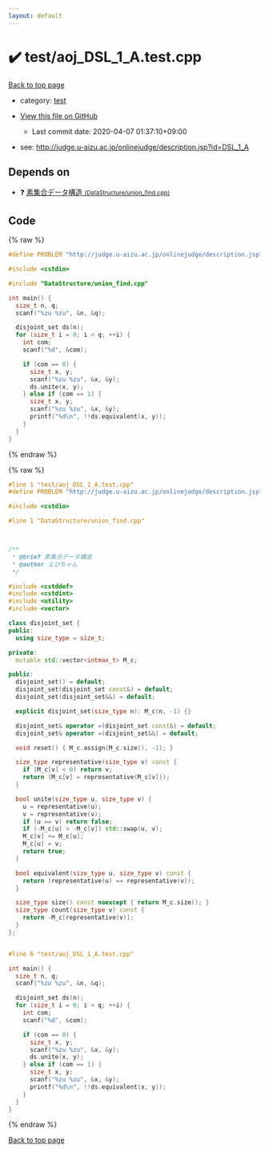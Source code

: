 ```yaml
---
layout: default
---
```


<!-- mathjax config similar to math.stackexchange -->
<script type="text/javascript" async
  src="https://cdnjs.cloudflare.com/ajax/libs/mathjax/2.7.5/MathJax.js?config=TeX-MML-AM_CHTML">
</script>
<script type="text/x-mathjax-config">
  MathJax.Hub.Config({
    TeX: { equationNumbers: { autoNumber: "AMS" }},
    tex2jax: {
      inlineMath: [ ['$','$'] ],
      processEscapes: true
    },
    "HTML-CSS": { matchFontHeight: false },
    displayAlign: "left",
    displayIndent: "2em"
  });
</script>

<script type="text/javascript" src="https://cdnjs.cloudflare.com/ajax/libs/jquery/3.4.1/jquery.min.js"></script>
<script src="https://cdn.jsdelivr.net/npm/jquery-balloon-js@1.1.2/jquery.balloon.min.js" integrity="sha256-ZEYs9VrgAeNuPvs15E39OsyOJaIkXEEt10fzxJ20+2I=" crossorigin="anonymous"></script>
<script type="text/javascript" src="../../assets/js/copy-button.js"></script>
<link rel="stylesheet" href="../../assets/css/copy-button.css" />


# :heavy_check_mark: test/aoj_DSL_1_A.test.cpp

<a href="../../index.html">Back to top page</a>

* category: <a href="../../index.html#098f6bcd4621d373cade4e832627b4f6">test</a>
* <a href="{{ site.github.repository_url }}/blob/master/test/aoj_DSL_1_A.test.cpp">View this file on GitHub</a>
    - Last commit date: 2020-04-07 01:37:10+09:00


* see: <a href="http://judge.u-aizu.ac.jp/onlinejudge/description.jsp?id=DSL_1_A">http://judge.u-aizu.ac.jp/onlinejudge/description.jsp?id=DSL_1_A</a>


## Depends on

* :question: <a href="../../library/DataStructure/union_find.cpp.html">素集合データ構造 <small>(DataStructure/union_find.cpp)</small></a>


## Code

<a id="unbundled"></a>
{% raw %}
```cpp
#define PROBLEM "http://judge.u-aizu.ac.jp/onlinejudge/description.jsp?id=DSL_1_A"

#include <cstdio>

#include "DataStructure/union_find.cpp"

int main() {
  size_t n, q;
  scanf("%zu %zu", &n, &q);

  disjoint_set ds(n);
  for (size_t i = 0; i < q; ++i) {
    int com;
    scanf("%d", &com);

    if (com == 0) {
      size_t x, y;
      scanf("%zu %zu", &x, &y);
      ds.unite(x, y);
    } else if (com == 1) {
      size_t x, y;
      scanf("%zu %zu", &x, &y);
      printf("%d\n", !!ds.equivalent(x, y));
    }
  }
}

```
{% endraw %}

<a id="bundled"></a>
{% raw %}
```cpp
#line 1 "test/aoj_DSL_1_A.test.cpp"
#define PROBLEM "http://judge.u-aizu.ac.jp/onlinejudge/description.jsp?id=DSL_1_A"

#include <cstdio>

#line 1 "DataStructure/union_find.cpp"



/**
 * @brief 素集合データ構造
 * @author えびちゃん
 */

#include <cstddef>
#include <cstdint>
#include <utility>
#include <vector>

class disjoint_set {
public:
  using size_type = size_t;

private:
  mutable std::vector<intmax_t> M_c;

public:
  disjoint_set() = default;
  disjoint_set(disjoint_set const&) = default;
  disjoint_set(disjoint_set&&) = default;

  explicit disjoint_set(size_type n): M_c(n, -1) {}

  disjoint_set& operator =(disjoint_set const&) = default;
  disjoint_set& operator =(disjoint_set&&) = default;

  void reset() { M_c.assign(M_c.size(), -1); }

  size_type representative(size_type v) const {
    if (M_c[v] < 0) return v;
    return (M_c[v] = representative(M_c[v]));
  }

  bool unite(size_type u, size_type v) {
    u = representative(u);
    v = representative(v);
    if (u == v) return false;
    if (-M_c[u] > -M_c[v]) std::swap(u, v);
    M_c[v] += M_c[u];
    M_c[u] = v;
    return true;
  }

  bool equivalent(size_type u, size_type v) const {
    return (representative(u) == representative(v));
  }

  size_type size() const noexcept { return M_c.size(); }
  size_type count(size_type v) const {
    return -M_c[representative(v)];
  }
};


#line 6 "test/aoj_DSL_1_A.test.cpp"

int main() {
  size_t n, q;
  scanf("%zu %zu", &n, &q);

  disjoint_set ds(n);
  for (size_t i = 0; i < q; ++i) {
    int com;
    scanf("%d", &com);

    if (com == 0) {
      size_t x, y;
      scanf("%zu %zu", &x, &y);
      ds.unite(x, y);
    } else if (com == 1) {
      size_t x, y;
      scanf("%zu %zu", &x, &y);
      printf("%d\n", !!ds.equivalent(x, y));
    }
  }
}

```
{% endraw %}

<a href="../../index.html">Back to top page</a>

